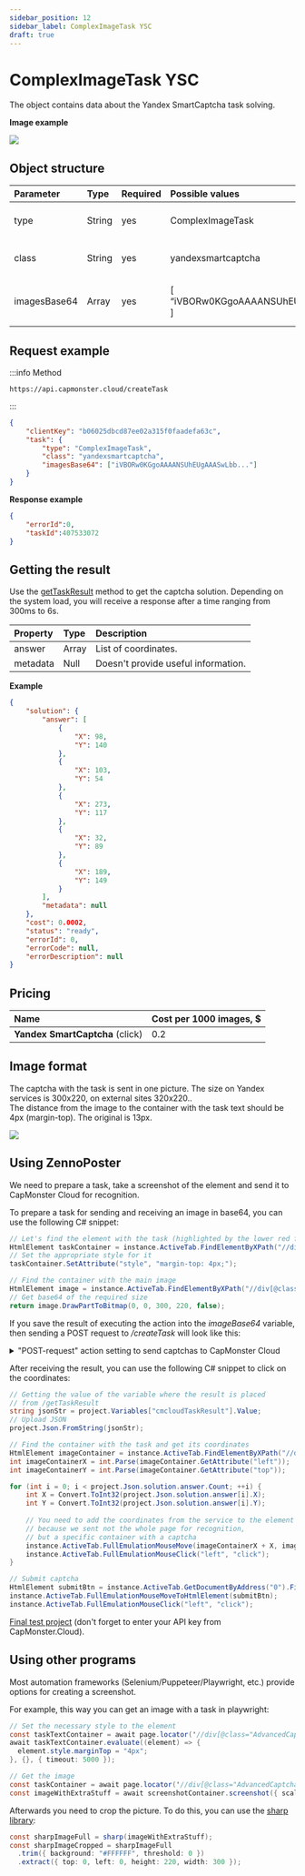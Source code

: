 ```yaml
---
sidebar_position: 12
sidebar_label: ComplexImageTask YSC
draft: true
---
```


# ComplexImageTask YSC

The object contains data about the Yandex SmartCaptcha task solving.

**Image example**

![](example-image.png)

## **Object structure**

|**Parameter**|**Type**|**Required**|**Possible values**|**Description**|
| :- | :- | :- | :- |:- |
|type|String|yes|ComplexImageTask|Defines the task object type.|
|class|String|yes|yandexsmartcaptcha|Defines the task object class.|
|imagesBase64|Array|yes|[ “iVBORw0KGgoAAAANSUhEUgAAASwLbb” ]|List with one image in base64 format.|

## **Request example**

:::info Method
```http
https://api.capmonster.cloud/createTask
```
:::

```json
{
    "clientKey": "b06025dbcd87ee02a315f0faadefa63c",
    "task": {
        "type": "ComplexImageTask",
        "class": "yandexsmartcaptcha",
        "imagesBase64": ["iVBORw0KGgoAAAANSUhEUgAAASwLbb..."]
    }
}
```

**Response example**
```json
{
    "errorId":0,
    "taskId":407533072
}
```

## **Getting the result**

Use the [getTaskResult](../api/methods/get-task-result.md) method to get the captcha solution. Depending on the system load, you will receive a response after a time ranging from 300ms to 6s.

|**Property**|**Type**|**Description**|
| :- | :- | :- | 
|answer|Array|List of coordinates.|
|metadata|Null|Doesn't provide useful information.|

**Example**

```json
{
	"solution": {
		"answer": [
			{
				"X": 98,
				"Y": 140
			},
			{
				"X": 103,
				"Y": 54
			},
			{
				"X": 273,
				"Y": 117
			},
			{
				"X": 32,
				"Y": 89
			},
			{
				"X": 189,
				"Y": 149
			}
		],
		"metadata": null
	},
	"cost": 0.0002,
	"status": "ready",
	"errorId": 0,
	"errorCode": null,
	"errorDescription": null
}
```

## **Pricing**

|**Name**|**Cost per 1000 images, $**|
| :- | :- | 
|**Yandex SmartCaptcha** (click)|0.2|

## **Image format**
The captcha with the task is sent in one picture. The size on Yandex services is 300x220, on external sites 320x220.. <br/>
The distance from the image to the container with the task text should be 4px (margin-top). The original is 13px.

![](image-format.png)

## **Using ZennoPoster**

We need to prepare a task, take a screenshot of the element and send it to CapMonster Cloud for recognition. <br/>

To prepare a task for sending and receiving an image in base64, you can use the following C# snippet:  <br/>

```csharp
// Let's find the element with the task (highlighted by the lower red frame in the screenshot above)
HtmlElement taskContainer = instance.ActiveTab.FindElementByXPath("//div[@class=\"AdvancedCaptcha-SilhouetteTask\"]", 0);
// Set the appropriate style for it
taskContainer.SetAttribute("style", "margin-top: 4px;");

// Find the container with the main image
HtmlElement image = instance.ActiveTab.FindElementByXPath("//div[@class=\"AdvancedCaptcha AdvancedCaptcha_silhouette\"]", 0);
// Get base64 of the required size
return image.DrawPartToBitmap(0, 0, 300, 220, false);
```

If you save the result of executing the action into the *imageBase64* variable, then sending a POST request to  */createTask* will look like this:

<details>
    <summary>"POST-request" action setting to send captchas to CapMonster Cloud</summary>

![](post-request-ex.png)
</details>

After receiving the result, you can use the following C# snippet to click on the coordinates:  

```csharp
// Getting the value of the variable where the result is placed
// from /getTaskResult
string jsonStr = project.Variables["cmcloudTaskResult"].Value;
// Upload JSON
project.Json.FromString(jsonStr);

// Find the container with the task and get its coordinates
HtmlElement imageContainer = instance.ActiveTab.FindElementByXPath("//div[@class=\"AdvancedCaptcha AdvancedCaptcha_silhouette\"]", 0);
int imageContainerX = int.Parse(imageContainer.GetAttribute("left"));
int imageContainerY = int.Parse(imageContainer.GetAttribute("top"));

for (int i = 0; i < project.Json.solution.answer.Count; ++i) {
	int X = Convert.ToInt32(project.Json.solution.answer[i].X);
	int Y = Convert.ToInt32(project.Json.solution.answer[i].Y);
	
	// You need to add the coordinates from the service to the element coordinates,
	// because we sent not the whole page for recognition, 
	// but a specific container with a captcha
	instance.ActiveTab.FullEmulationMouseMove(imageContainerX + X, imageContainerY + Y);
	instance.ActiveTab.FullEmulationMouseClick("left", "click");
}

// Submit captcha
HtmlElement submitBtn = instance.ActiveTab.GetDocumentByAddress("0").FindElementByTag("form", 0).FindChildByAttribute("span", "class", "CaptchaButton-SubmitContent", "regexp", 0);
instance.ActiveTab.FullEmulationMouseMoveToHtmlElement(submitBtn);
instance.ActiveTab.FullEmulationMouseClick("left", "click");
```

[Final test project](https://drive.google.com/drive/folders/1QNNcBXBGjGZMc6AQ7bdYtr4YEQEumxT4) (don't forget to enter your API key from CapMonster.Cloud).<br/>


## **Using other programs**

Most automation frameworks (Selenium/Puppeteer/Playwright, etc.) provide options for creating a screenshot.<br/>

For example, this way you can get an image with a task in playwright:

```csharp
// Set the necessary style to the element
const taskTextContainer = await page.locator('//div[@class="AdvancedCaptcha-SilhouetteTask"]');
await taskTextContainer.evaluate((element) => {
  element.style.marginTop = "4px";
}, {}, { timeout: 5000 });

// Get the image 
const taskContainer = await page.locator('//div[@class="AdvancedCaptcha AdvancedCaptcha_silhouette"]');
const imageWithExtraStuff = await screenshotContainer.screenshot({ scale: "css", timeout: 5000});
```

Afterwards you need to crop the picture. To do this, you can use the [sharp library](https://www.npmjs.com/package/sharp):

```csharp
const sharpImageFull = sharp(imageWithExtraStuff);
const sharpImageCropped = sharpImageFull
  .trim({ background: "#FFFFFF", threshold: 0 })
  .extract({ top: 0, left: 0, height: 220, width: 300 });
  ```